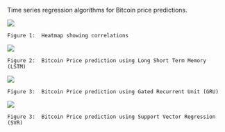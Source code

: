Time series regression algorithms for Bitcoin price predictions.

<image src = "images/Heatmap.PNG">
  
    Figure 1:  Heatmap showing correlations
  
<image src = "images/LSTM.png">
  
    Figure 2:  Bitcoin Price prediction using Long Short Term Memory (LSTM)
    
<image src = "images/GRU.png">

    Figure 3:  Bitcoin Price prediction using Gated Recurrent Unit (GRU)

<image src = "images/SVR.png">
    
    Figure 3:  Bitcoin Price prediction using Support Vector Regression (SVR)


